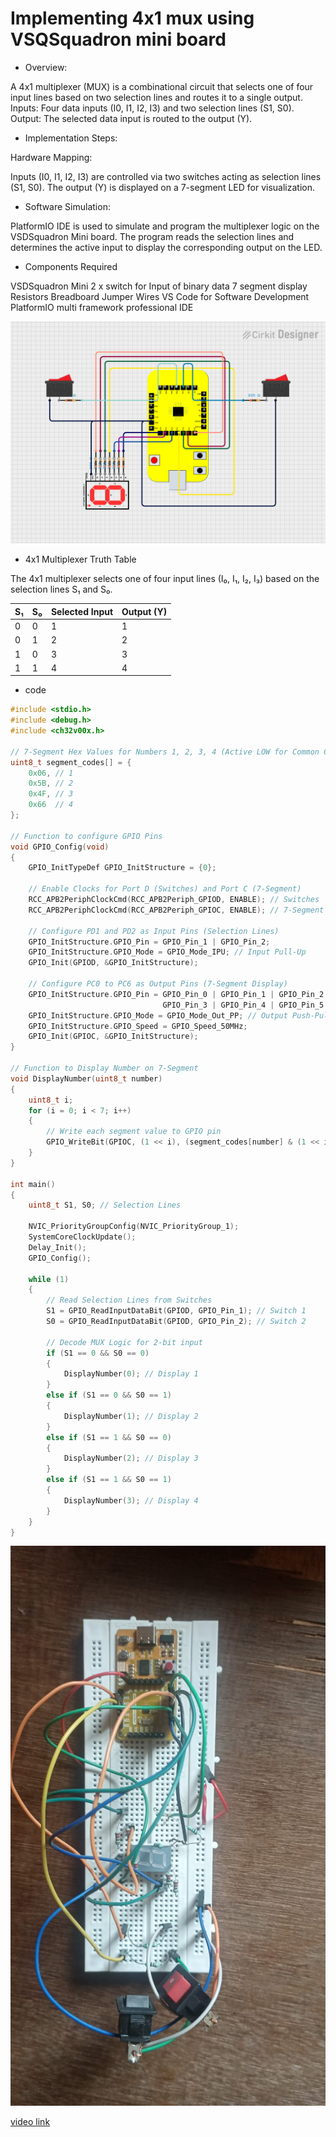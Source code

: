 # Implementing 4x1 mux using VSQSquadron mini board

- Overview:

A 4x1 multiplexer (MUX) is a combinational circuit that selects one of four input lines based on two selection lines and routes it to a single output.
Inputs: Four data inputs (I0, I1, I2, I3) and two selection lines (S1, S0).
Output: The selected data input is routed to the output (Y).

- Implementation Steps:

Hardware Mapping:

Inputs (I0, I1, I2, I3) are controlled via two switches acting as selection lines (S1, S0).
The output (Y) is displayed on a 7-segment LED for visualization.

- Software Simulation:

PlatformIO IDE is used to simulate and program the multiplexer logic on the VSDSquadron Mini board.
The program reads the selection lines and determines the active input to display the corresponding output on the LED.

- Components Required

VSDSquadron Mini
2 x switch for Input of binary data
7 segment display
Resistors
Breadboard
Jumper Wires
VS Code for Software Development
PlatformIO multi framework professional IDE

![image alt](https://github.com/PyCoder369/VSDSquadron-Mini-research-internship/blob/dc52e2a379a99b3ed9a8d84cd153f68744b9654b/circuit_image.png)

- 4x1 Multiplexer Truth Table



The 4x1 multiplexer selects one of four input lines (I₀, I₁, I₂, I₃) based on the selection lines S₁ and S₀.

| S₁ | S₀ | Selected Input | Output (Y) |
|----|----|----------------|------------|
|  0 |  0 | 1             | 1         |
|  0 |  1 | 2             | 2         |
|  1 |  0 | 3             | 3         |
|  1 |  1 | 4             | 4         |


- code

```c
#include <stdio.h>
#include <debug.h>
#include <ch32v00x.h>

// 7-Segment Hex Values for Numbers 1, 2, 3, 4 (Active LOW for Common Cathode)
uint8_t segment_codes[] = {
    0x06, // 1
    0x5B, // 2
    0x4F, // 3
    0x66  // 4
};

// Function to configure GPIO Pins
void GPIO_Config(void)
{
    GPIO_InitTypeDef GPIO_InitStructure = {0};

    // Enable Clocks for Port D (Switches) and Port C (7-Segment)
    RCC_APB2PeriphClockCmd(RCC_APB2Periph_GPIOD, ENABLE); // Switches
    RCC_APB2PeriphClockCmd(RCC_APB2Periph_GPIOC, ENABLE); // 7-Segment

    // Configure PD1 and PD2 as Input Pins (Selection Lines)
    GPIO_InitStructure.GPIO_Pin = GPIO_Pin_1 | GPIO_Pin_2;
    GPIO_InitStructure.GPIO_Mode = GPIO_Mode_IPU; // Input Pull-Up
    GPIO_Init(GPIOD, &GPIO_InitStructure);

    // Configure PC0 to PC6 as Output Pins (7-Segment Display)
    GPIO_InitStructure.GPIO_Pin = GPIO_Pin_0 | GPIO_Pin_1 | GPIO_Pin_2 |
                                  GPIO_Pin_3 | GPIO_Pin_4 | GPIO_Pin_5 | GPIO_Pin_6;
    GPIO_InitStructure.GPIO_Mode = GPIO_Mode_Out_PP; // Output Push-Pull
    GPIO_InitStructure.GPIO_Speed = GPIO_Speed_50MHz;
    GPIO_Init(GPIOC, &GPIO_InitStructure);
}

// Function to Display Number on 7-Segment
void DisplayNumber(uint8_t number)
{
    uint8_t i;
    for (i = 0; i < 7; i++)
    {
        // Write each segment value to GPIO pin
        GPIO_WriteBit(GPIOC, (1 << i), (segment_codes[number] & (1 << i)) ? Bit_SET : Bit_RESET);
    }
}

int main()
{
    uint8_t S1, S0; // Selection Lines

    NVIC_PriorityGroupConfig(NVIC_PriorityGroup_1);
    SystemCoreClockUpdate();
    Delay_Init();
    GPIO_Config();

    while (1)
    {
        // Read Selection Lines from Switches
        S1 = GPIO_ReadInputDataBit(GPIOD, GPIO_Pin_1); // Switch 1
        S0 = GPIO_ReadInputDataBit(GPIOD, GPIO_Pin_2); // Switch 2

        // Decode MUX Logic for 2-bit input
        if (S1 == 0 && S0 == 0)
        {
            DisplayNumber(0); // Display 1
        }
        else if (S1 == 0 && S0 == 1)
        {
            DisplayNumber(1); // Display 2
        }
        else if (S1 == 1 && S0 == 0)
        {
            DisplayNumber(2); // Display 3
        }
        else if (S1 == 1 && S0 == 1)
        {
            DisplayNumber(3); // Display 4
        }
    }
}

```
![image alt](https://github.com/PyCoder369/VSDSquadron-Mini-research-internship/blob/7a79e29a754cee738e5c4c925f05e33a054c394d/img.jpg)

[video link](https://drive.google.com/file/d/1Dw59QCXSQjPM-lWMM0FLk_V7L0x5yYKN/view?usp=sharing)
